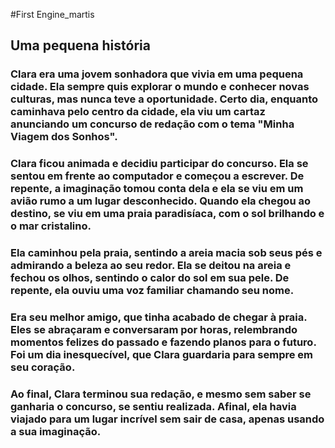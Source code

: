 #First Engine_martis
## Uma pequena história
### Clara era uma jovem sonhadora que vivia em uma pequena cidade. Ela sempre quis explorar o mundo e conhecer novas culturas, mas nunca teve a oportunidade. Certo dia, enquanto caminhava pelo centro da cidade, ela viu um cartaz anunciando um concurso de redação com o tema "Minha Viagem dos Sonhos".

### Clara ficou animada e decidiu participar do concurso. Ela se sentou em frente ao computador e começou a escrever. De repente, a imaginação tomou conta dela e ela se viu em um avião rumo a um lugar desconhecido. Quando ela chegou ao destino, se viu em uma praia paradisíaca, com o sol brilhando e o mar cristalino.

### Ela caminhou pela praia, sentindo a areia macia sob seus pés e admirando a beleza ao seu redor. Ela se deitou na areia e fechou os olhos, sentindo o calor do sol em sua pele. De repente, ela ouviu uma voz familiar chamando seu nome.

### Era seu melhor amigo, que tinha acabado de chegar à praia. Eles se abraçaram e conversaram por horas, relembrando momentos felizes do passado e fazendo planos para o futuro. Foi um dia inesquecível, que Clara guardaria para sempre em seu coração.

### Ao final, Clara terminou sua redação, e mesmo sem saber se ganharia o concurso, se sentiu realizada. Afinal, ela havia viajado para um lugar incrível sem sair de casa, apenas usando a sua imaginação.